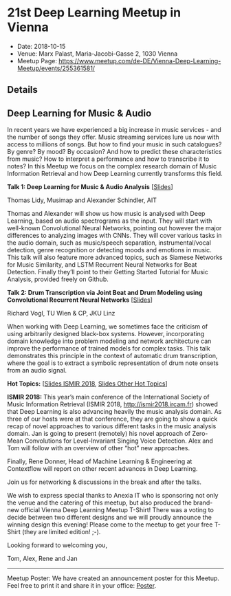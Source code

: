 # 21st Deep Learning Meetup in Vienna

* Date: 2018-10-15
* Venue: Marx Palast, Maria-Jacobi-Gasse 2, 1030 Vienna
* Meetup Page: https://www.meetup.com/de-DE/Vienna-Deep-Learning-Meetup/events/255361581/


## Details

## Deep Learning for Music & Audio

In recent years we have experienced a big increase in music services - and the number of songs they offer. Music streaming services lure us now with access to millions of songs. But how to find your music in such catalogues? By genre? By mood? By occasion? And how to predict these characteristics from music? How to interpret a performance and how to transcribe it to notes?
In this Meetup we focus on the complex research domain of Music Information Retrieval and how Deep Learning currently transforms this field.

**Talk 1:
Deep Learning for Music & Audio Analysis**
[[Slides](slides/Lidy_Schindler_DL_for_Music_and_Audio.pdf)]

Thomas Lidy, Musimap and Alexander Schindler, AIT

Thomas and Alexander will show us how music is analysed with Deep Learning, based on audio spectrograms as the input. They will start with well-known Convolutional Neural Networks, pointing out however the major differences to analyzing images with CNNs. They will cover various tasks in the audio domain, such as music/speech separation, instrumental/vocal detection, genre recognition or detecting moods and emotions in music. This talk will also feature more advanced topics, such as Siamese Networks for Music Similarity, and LSTM Recurrent Neural Networks for Beat Detection. Finally they’ll point to their Getting Started Tutorial for Music Analysis, provided freely on Github.

**Talk 2:
Drum Transcription via Joint Beat and Drum Modeling using Convolutional Recurrent Neural Networks** 
[[Slides](slides/Richard_Vogl_Drum_Transcription_deep_learning_meetup.pdf)]

Richard Vogl, TU Wien & CP, JKU Linz

When working with Deep Learning, we sometimes face the criticism of using arbitrarily designed black-box systems. However, incorporating domain knowledge into problem modeling and network architecture can improve the performance of trained models for complex tasks. This talk demonstrates this principle in the context of automatic drum transcription, where the goal is to extract a symbolic representation of drum note onsets from an audio signal.

**Hot Topics:** 
[[Slides ISMIR 2018](slides/DL_Meetup_-_ISMIR_2018_Hot_Topics.pdf), [Slides Other Hot Topics](slides/21st_Deep_Learning_Meetup_Intro_Announcements_Hot_Topics.pdf)]

**ISMIR 2018:**
This year’s main conference of the International Society of Music Information Retrieval (ISMIR 2018, http://ismir2018.ircam.fr) showed that Deep Learning is also advancing heavily the music analysis domain. As three of our hosts were at that conference, they are going to show a quick recap of novel approaches to various different tasks in the music analysis domain. Jan is going to present (remotely) his novel approach of Zero-Mean Convolutions for Level-Invariant Singing Voice Detection. Alex and Tom will follow with an overview of other “hot” new approaches.

Finally, Rene Donner, Head of Machine Learning & Engineering at Contextflow will report on other recent advances in Deep Learning.

Join us for networking & discussions in the break and after the talks.

We wish to express special thanks to Anexia IT who is sponsoring not only the venue and the catering of this meetup, but also produced the brand-new official Vienna Deep Learning Meetup T-Shirt! There was a voting to decide between two different designs and we will proudly announce the winning design this evening! Please come to the meetup to get your free T-Shirt (they are limited edition! ;-).

Looking forward to welcoming you,

Tom, Alex, Rene and Jan

---

Meetup Poster:
We have created an announcement poster for this Meetup. Feel free to print it and share it in your office: [Poster](Poster.pdf).
